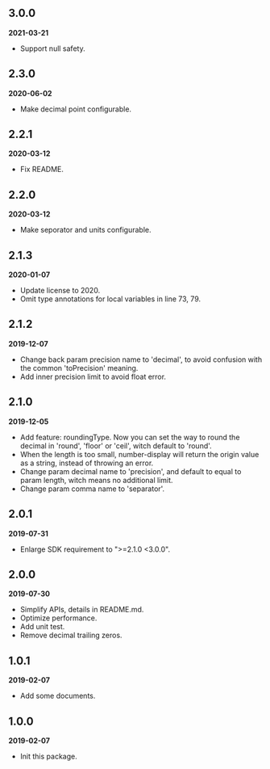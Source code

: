## 3.0.0

**2021-03-21**

- Support null safety.

## 2.3.0

**2020-06-02**

- Make decimal point configurable.

## 2.2.1

**2020-03-12**

- Fix README.

## 2.2.0

**2020-03-12**

- Make seporator and units configurable.

## 2.1.3

**2020-01-07**

- Update license to 2020.
- Omit type annotations for local variables in line 73, 79.

## 2.1.2

**2019-12-07**

- Change back param precision name to 'decimal', to avoid confusion with the common 'toPrecision' meaning.
- Add inner precision limit to avoid float error.

## 2.1.0

**2019-12-05**

- Add feature: roundingType. Now you can set the way to round the decimal in 'round', 'floor' or 'ceil', witch default to 'round'.
- When the length is too small, number-display will return the origin value as a string, instead of throwing an error.
- Change param decimal name to 'precision', and default to equal to param length, witch means no additional limit.
- Change param comma name to 'separator'.

## 2.0.1

**2019-07-31**

- Enlarge SDK requirement to ">=2.1.0 <3.0.0".

## 2.0.0

**2019-07-30**

- Simplify APIs, details in README.md.
- Optimize performance.
- Add unit test.
- Remove decimal trailing zeros.

## 1.0.1

**2019-02-07**

* Add some documents.

## 1.0.0

**2019-02-07**

* Init this package.
